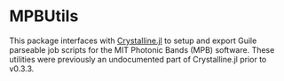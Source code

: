 # MPBUtils

This package interfaces with [Crystalline.jl](https://github.com/thchr/Crystalline.jl) to setup and export Guile parseable job scripts for the MIT Photonic Bands (MPB) software.
These utilities were previously an undocumented part of Crystalline.jl prior to v0.3.3.